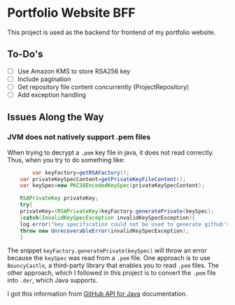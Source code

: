# Portfolio Website BFF

This project is used as the backend for frontend of my portfolio website.

## To-Do's

- [ ] Use Amazon KMS to store RSA256 key
- [ ] Include pagination
- [ ] Get repository file content concurrently (ProjectRepository)
- [ ] Add exception handling

## Issues Along the Way

### JVM does not natively support .pem files

When trying to decrypt a `.pem` key file in java, it does not read correctly. Thus, when you try to do something like:

```java
        var keyFactory=getRSAFactory();
    var privateKeySpecContent=getPrivateKeyFileContent();
    var keySpec=new PKCS8EncodedKeySpec(privateKeySpecContent);

    RSAPrivateKey privateKey;
    try{
    privateKey=(RSAPrivateKey)keyFactory.generatePrivate(keySpec);
    }catch(InvalidKeySpecException invalidKeySpecException){
    log.error("key specification could not be used to generate github's private key");
    throw new UnrecoverableError(invalidKeySpecException);
    }
```

The snippet `keyFactory.generatePrivate(keySpec)` will throw an error because the `keySpec` was read from a `.pem` file.
One approach is to use `BouncyCastle`, a third-party library that enables you to read `.pem` files. The other approach,
which I followed in this project is to convert the `.pem` file into `.der`, which Java supports.

I got this information from [GitHub API for Java](https://github-api.kohsuke.org/githubappjwtauth.html) documentation.